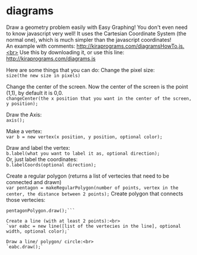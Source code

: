 # diagrams
Draw a geometry problem easily with Easy Graphing! You don't even need to know javascript very well! It uses the Cartesian Coordinate System (the normal one), which is much simpler than the javascript coordinates! <br>
An example with comments:
http://kiraprograms.com/diagramsHowTo.js.<br>
Use this by downloading it, or use this line: http://kiraprograms.com/diagrams.js

Here are some things that you can do:
Change the pixel size: <br>
`size(the new size in pixels)`


Change the center of the screen. Now the center of the screen is the point (1,1), by default it is 0,0.<br>
`changeCenter(the x position that you want in the center of the screen, y position);`

Draw the Axis: <br>
`axis();`

Make a vertex:<br>
`var b = new vertex(x position, y position, optional color);`

Draw and label the vertex:<br>
`b.label(what you want to label it as, optional direction);`<br>
Or, just label the coordinates: <br>
`b.labelCoords(optional direction);`

Create a regular polygon (returns a list of vertecies that need to be connected and drawn)<br>
`var pentagon = makeRegularPolygon(number of points, vertex in the center, the distance between 2 points);`
Create polygon that connects those vertecies:
```var pentagonPolygon = new polygon(pentagon);
pentagonPolygon.draw();```

Create a line (with at least 2 points):<br>
`var eabc = new line([list of the vertecies in the line], optional width, optional color);`

Draw a line/ polygon/ circle:<br>
`eabc.draw();`

